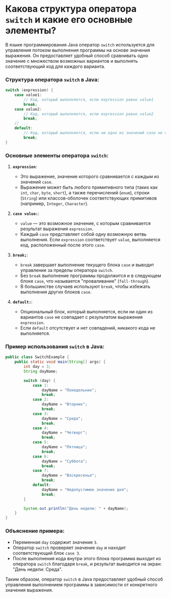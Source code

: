 # Какова структура оператора `switch` и какие его основные элементы?

В языке программирования Java оператор `switch` используется для управления потоком выполнения программы на основе значения выражения. Он предоставляет удобный способ сравнивать одно значение с множеством возможных вариантов и выполнять соответствующий код для каждого варианта. 

### Структура оператора `switch` в Java:

```java
switch (expression) {
    case value1:
        // Код, который выполняется, если expression равно value1
        break;
    case value2:
        // Код, который выполняется, если expression равно value2
        break;
    // ...
    default:
        // Код, который выполняется, если ни одно из значений case не совпало
        break;
}
```

### Основные элементы оператора `switch`:

1. **`expression`**:
   - Это выражение, значение которого сравнивается с каждым из значений `case`.
   - Выражение может быть любого примитивного типа (таких как `int`, `char`, `byte`, `short`), а также перечислений (`enum`), строки (`String`) или классов-оболочек соответствующих примитивов (например, `Integer`, `Character`).

2. **`case value:`**:
   - `value` — это возможное значение, с которым сравнивается результат выражения `expression`.
   - Каждый `case` представляет собой одну возможную ветвь выполнения. Если `expression` соответствует `value`, выполняется код, расположенный после этого `case`.

3. **`break;`**:
   - `break` завершает выполнение текущего блока `case` и выводит управление за пределы оператора `switch`.
   - Без `break` выполнение программы продолжится и в следующем блоке `case`, что называется "проваливание" (`fall-through`).
   - В большинстве случаев используют `break`, чтобы избежать выполнения других блоков `case`.

4. **`default:`**:
   - Опциональный блок, который выполняется, если ни один из вариантов `case` не совпадает с результатом выражения `expression`.
   - Если `default` отсутствует и нет совпадений, никакого кода не выполняется.

### Пример использования `switch` в Java:

```java
public class SwitchExample {
    public static void main(String[] args) {
        int day = 3;
        String dayName;

        switch (day) {
            case 1:
                dayName = "Понедельник";
                break;
            case 2:
                dayName = "Вторник";
                break;
            case 3:
                dayName = "Среда";
                break;
            case 4:
                dayName = "Четверг";
                break;
            case 5:
                dayName = "Пятница";
                break;
            case 6:
                dayName = "Суббота";
                break;
            case 7:
                dayName = "Воскресенье";
                break;
            default:
                dayName = "Недопустимое значение дня";
                break;
        }

        System.out.println("День недели: " + dayName);
    }
}
```

### Объяснение примера:
- Переменная `day` содержит значение `3`.
- Оператор `switch` проверяет значение `day` и находит соответствующий блок `case 3`.
- После выполнения кода внутри этого блока программа выходит из оператора `switch` благодаря `break`, и результат выводится на экран: "День недели: Среда".

Таким образом, оператор `switch` в Java предоставляет удобный способ управления выполнением программы в зависимости от конкретного значения выражения.